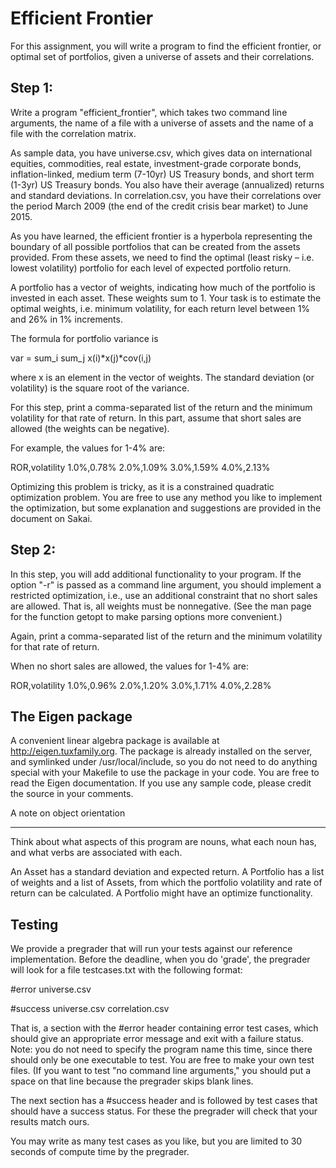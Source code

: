 Efficient Frontier
==================

For this assignment, you will write a program to find the efficient
frontier, or optimal set of portfolios, given a universe of assets and
their correlations.

Step 1:
------------------------------

  Write a program "efficient_frontier", which takes two command line
  arguments, the name of a file with a universe of assets and the name
  of a file with the correlation matrix.

  As sample data, you have universe.csv, which gives data on
  international equities, commodities, real estate, investment-grade
  corporate bonds, inflation-linked, medium term (7-10yr) US Treasury
  bonds, and short term (1-3yr) US Treasury bonds. You also have their
  average (annualized) returns and standard deviations. In
  correlation.csv, you have their correlations over the period March
  2009 (the end of the credit crisis bear market) to June 2015.

  As you have learned, the efficient frontier is a hyperbola
  representing the boundary of all possible portfolios that can be
  created from the assets provided. From these assets, we need to find
  the optimal (least risky – i.e. lowest volatility) portfolio for
  each level of expected portfolio return.

  A portfolio has a vector of weights, indicating how much of the
  portfolio is invested in each asset. These weights sum to 1. Your
  task is to estimate the optimal weights, i.e. minimum volatility,
  for each return level between 1% and 26% in 1% increments.

  The formula for portfolio variance is

  var = sum_i sum_j x(i)*x(j)*cov(i,j)

  where x is an element in the vector of weights. The standard
  deviation (or volatility) is the square root of the variance.

  For this step, print a comma-separated list of the return and the
  minimum volatility for that rate of return. In this part, assume
  that short sales are allowed (the weights can be negative).

  For example, the values for 1-4% are:

  ROR,volatility
  1.0%,0.78%
  2.0%,1.09%
  3.0%,1.59%
  4.0%,2.13%

Optimizing this problem is tricky, as it is a constrained quadratic
  optimization problem. You are free to use any method you like to
  implement the optimization, but some explanation and suggestions are
  provided in the document on Sakai.

Step 2:
------------------------------

  In this step, you will add additional functionality to your
  program. If the option "-r" is passed as a command line argument,
  you should implement a restricted optimization, i.e., use an
  additional constraint that no short sales are allowed. That is, all
  weights must be nonnegative. (See the man page for the function
  getopt to make parsing options more convenient.)

  Again, print a comma-separated list of the return and the minimum
  volatility for that rate of return.

  When no short sales are allowed, the values for 1-4% are:

  ROR,volatility
  1.0%,0.96%
  2.0%,1.20%
  3.0%,1.71%
  4.0%,2.28%

The Eigen package
-----------------

  A convenient linear algebra package is available at
  http://eigen.tuxfamily.org. The package is already installed on the
  server, and symlinked under /usr/local/include, so you do not need
  to do anything special with your Makefile to use the package in your
  code. You are free to read the Eigen documentation. If you use any
  sample code, please credit the source in your comments.

A note on object orientation

----------------------------

  Think about what aspects of this program are nouns, what each noun
  has, and what verbs are associated with each.

  An Asset has a standard deviation and expected return. A Portfolio
  has a list of weights and a list of Assets, from which the portfolio
  volatility and rate of return can be calculated. A Portfolio might
  have an optimize functionality.

Testing
-------

We provide a pregrader that will run your tests against our reference
implementation. Before the deadline, when you do 'grade', the
pregrader will look for a file testcases.txt with the following
format:

#error
universe.csv

#success
universe.csv correlation.csv

That is, a section with the #error header containing error test cases,
which should give an appropriate error message and exit with a failure
status. Note: you do not need to specify the program name this time,
since there should only be one executable to test. You are free to
make your own test files. (If you want to test "no command line
arguments," you should put a space on that line because the pregrader
skips blank lines.

The next section has a #success header and is followed by test cases
that should have a success status. For these the pregrader will check
that your results match ours.

You may write as many test cases as you like, but you are limited to
30 seconds of compute time by the pregrader.